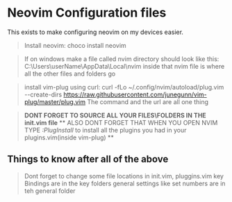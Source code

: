 # Neovim Configuration files

This exists to make configuring neovim on my devices easier.

> Install neovim: choco install neovim

> If on windows make a file called nvim directory should look like this: C:\Users\userName\AppData\Local\nvim
> inside that nvim file is where all the other files and folders go 

> install vim-plug using curl: curl -fLo ~/.config/nvim/autoload/plug.vim --create-dirs https://raw.githubusercontent.com/junegunn/vim-plug/master/plug.vim
> The command and the url are all one thing

> **DONT FORGET TO SOURCE ALL YOUR FILES\FOLDERS IN THE init.vim file**
> ** ALSO DONT FORGET THAT WHEN YOU OPEN NVIM TYPE *:PlugInstall* to install all the plugins you had in your plugins.vim(inside vim-plug) **

## Things to know after all of the above
> Dont forget to change some file locations in init.vim, pluggins.vim
> key Bindings are in the key folders
> general settings like set numbers are in teh general folder

